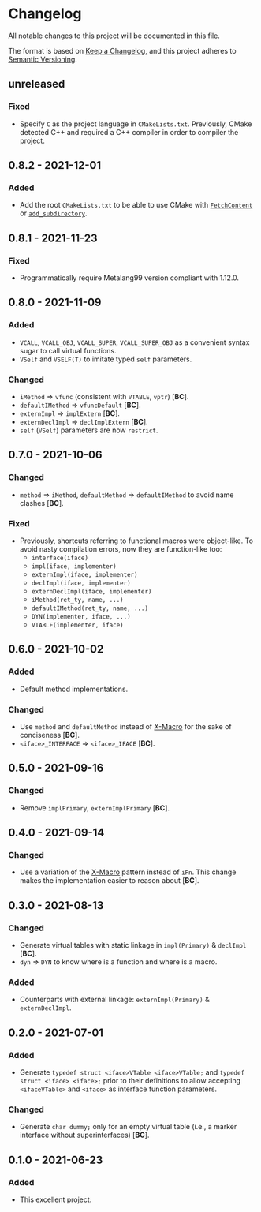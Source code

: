 # Changelog
All notable changes to this project will be documented in this file.

The format is based on [Keep a Changelog](https://keepachangelog.com/en/1.0.0/),
and this project adheres to [Semantic Versioning](https://semver.org/spec/v2.0.0.html).

## unreleased

### Fixed

 - Specify `C` as the project language in `CMakeLists.txt`. Previously, CMake detected C++ and required a C++ compiler in order to compiler the project.

## 0.8.2 - 2021-12-01

### Added

 - Add the root `CMakeLists.txt` to be able to use CMake with [`FetchContent`] or [`add_subdirectory`].

[`FetchContent`]: https://cmake.org/cmake/help/latest/module/FetchContent.html
[`add_subdirectory`]: https://cmake.org/cmake/help/latest/command/add_subdirectory.html

## 0.8.1 - 2021-11-23

### Fixed

 - Programmatically require Metalang99 version compliant with 1.12.0.

## 0.8.0 - 2021-11-09

### Added

 - `VCALL`, `VCALL_OBJ`, `VCALL_SUPER`, `VCALL_SUPER_OBJ` as a convenient syntax sugar to call virtual functions.
 - `VSelf` and `VSELF(T)` to imitate typed `self` parameters.

### Changed

 - `iMethod` => `vfunc` (consistent with `VTABLE`, `vptr`) [**BC**].
 - `defaultIMethod` => `vfuncDefault` [**BC**].
 - `externImpl` => `implExtern` [**BC**].
 - `externDeclImpl` => `declImplExtern` [**BC**].
 - `self` (`VSelf`) parameters are now `restrict`.

## 0.7.0 - 2021-10-06

### Changed

 - `method` => `iMethod`, `defaultMethod` => `defaultIMethod` to avoid name clashes [**BC**].

### Fixed

- Previously, shortcuts referring to functional macros were object-like. To avoid nasty compilation errors, now they are function-like too:
   - `interface(iface)`
   - `impl(iface, implementer)`
   - `externImpl(iface, implementer)`
   - `declImpl(iface, implementer)`
   - `externDeclImpl(iface, implementer)`
   - `iMethod(ret_ty, name, ...)`
   - `defaultIMethod(ret_ty, name, ...)`
   - `DYN(implementer, iface, ...)`
   - `VTABLE(implementer, iface)`

## 0.6.0 - 2021-10-02

### Added

 - Default method implementations.

### Changed

 - Use `method` and `defaultMethod` instead of [X-Macro] for the sake of conciseness [**BC**].
 - `<iface>_INTERFACE` => `<iface>_IFACE` [**BC**].

## 0.5.0 - 2021-09-16

### Changed

 - Remove `implPrimary`, `externImplPrimary` [**BC**].

## 0.4.0 - 2021-09-14

### Changed

 - Use a variation of the [X-Macro] pattern instead of `iFn`. This change makes the implementation easier to reason about [**BC**].

[X-Macro]: https://en.wikipedia.org/wiki/X_Macro

## 0.3.0 - 2021-08-13

### Changed

 - Generate virtual tables with static linkage in `impl(Primary)` & `declImpl` [**BC**].
 - `dyn` => `DYN` to know where is a function and where is a macro.

### Added

 - Counterparts with external linkage: `externImpl(Primary)` & `externDeclImpl`.

## 0.2.0 - 2021-07-01

### Added

 - Generate `typedef struct <iface>VTable <iface>VTable;` and `typedef struct <iface> <iface>;` prior to their definitions to allow accepting `<ifaceVTable>` and `<iface>` as interface function parameters.

### Changed

 - Generate `char dummy;` only for an empty virtual table (i.e., a marker interface without superinterfaces) [**BC**].

## 0.1.0 - 2021-06-23

### Added

 - This excellent project.
